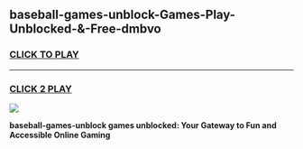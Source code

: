 
## baseball-games-unblock-Games-Play-Unblocked-&-Free-dmbvo
<h3>
<a href="https://premium76.site?title=baseball-games-unblock&ref=24A">CLICK TO PLAY</a></h3>
<hr>

<h3>
<a href="https://premium76.site?title=baseball-games-unblock&ref=24A">CLICK 2 PLAY</a>
  
</h3>

<a href="https://premium76.site?title=baseball-games-unblock&ref=24A"><img src="https://clearcache.store/games.png"></a>


**baseball-games-unblock games unblocked: Your Gateway to Fun and Accessible Online Gaming**
